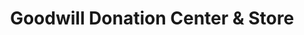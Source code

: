 ---
title: "Goodwill Donation Center & Store"
url: /morrisville/goodwill-donation-center-und-store/
shop: Kleidung
---